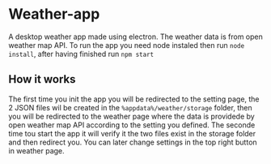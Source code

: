 # Weather-app
A desktop weather app made using electron. The weather data is from open weather map API.
To run the app you need node instaled then run `node install`, after having finished run `npm start`
## How it works
The first time you init the app you will be redirected to the setting page, the 2 JSON files wil be created in the `%appdata%/weather/storage` folder, then you will be redirected to the weather page where the data is providede by open weather map API according to the setting you defined.
The seconde time tou start the app it will verify it the two files exist in the storage folder and then redirect you.
You can later change settings in the top right button in weather page.
